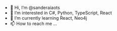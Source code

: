 - 👋 Hi, I’m @sanderaiaots
- 👀 I’m interested in C#, Python, TypeScript, React
- 🌱 I’m currently learning React, Neo4j
- 📫 How to reach me ...

<!---
sanderaiaots/sanderaiaots is a ✨ special ✨ repository because its `README.md` (this file) appears on your GitHub profile.
You can click the Preview link to take a look at your changes.
--->

